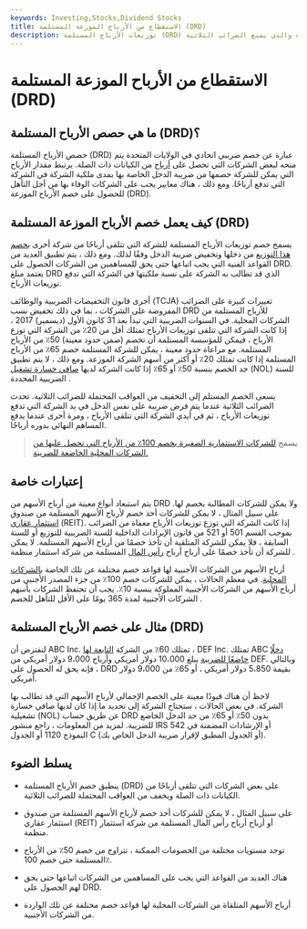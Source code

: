 ```yaml
---
keywords: Investing,Stocks,Dividend Stocks
title: الاستقطاع من الأرباح الموزعة المستلمة (DRD)
description: توزيعات الأرباح المستلمة (DRD) عبارة عن خصم ضريبي خاص ينطبق على بعض الشركات في الولايات المتحدة والذي يمنع الضرائب الثلاثية.
---
```


# الاستقطاع من الأرباح الموزعة المستلمة (DRD)
## ما هي حصص الأرباح المستلمة (DRD)؟

حصص الأرباح المستلمة (DRD) عبارة عن خصم ضريبي اتحادي في الولايات المتحدة يتم منحه لبعض الشركات التي تحصل على [أرباح](/dividend) من الكيانات ذات الصلة. يرتبط مقدار الأرباح التي يمكن للشركة خصمها من ضريبة الدخل الخاصة بها بمدى ملكية الشركة في الشركة التي تدفع أرباحًا. ومع ذلك ، هناك معايير يجب على الشركات الوفاء بها من أجل التأهل للحصول على خصم الأرباح الموزعة (DRD).

## كيف يعمل خصم الأرباح الموزعة المستلمة (DRD)

يسمح خصم توزيعات الأرباح المستلمة للشركة التي تتلقى أرباحًا من شركة أخرى [بخصم هذا التوزيع](/tax-deduction) من دخلها وتخفيض ضريبة الدخل وفقًا لذلك. ومع ذلك ، يتم تطبيق العديد من القواعد الفنية التي يجب اتباعها حتى يحق للمساهمين من الشركات الحصول على DRD. يعتمد مبلغ DRD الذي قد تطالب به الشركة على نسبة ملكيتها في الشركة التي تدفع توزيعات الأرباح.

أجرى قانون التخفيضات الضريبية والوظائف (TCJA) تغييرات كبيرة على الضرائب المفروضة على الشركات ، بما في ذلك تخفيض نسب DRD للأرباح المستلمة من الشركات المحلية. في السنوات الضريبية التي تبدأ بعد 31 كانون الأول (ديسمبر) 2017 ، إذا كانت الشركة التي تتلقى توزيعات الأرباح تمتلك أقل من 20٪ من الشركة التي توزع الأرباح ، فيمكن للمؤسسة المستلمة أن تخصم (ضمن حدود معينة) 50٪ من الأرباح المستلمة. مع مراعاة حدود معينة ، يمكن للشركة المستلمة خصم 65٪ من الأرباح المستلمة إذا كانت تمتلك 20٪ أو أكثر من أسهم الشركة الموزعة. ومع ذلك ، لا يتم تطبيق حد الخصم بنسبة 50٪ أو 65٪ إذا كانت الشركة لديها [صافي خسارة تشغيل](/netoperatingloss) (NOL) للسنة الضريبية المحددة .

يسعى الخصم المستلم إلى التخفيف من العواقب المحتملة للضرائب الثلاثية. تحدث الضرائب الثلاثية عندما يتم فرض ضريبة على نفس الدخل في يد الشركة التي تدفع توزيعات الأرباح ، ثم في أيدي الشركة التي تتلقى الأرباح ، ومرة أخرى عندما يدفع المساهم النهائي بدوره أرباحًا.

> يسمح [للشركات الاستثمارية الصغيرة بخصم 100٪ من الأرباح التي تحصل عليها من الشركات المحلية الخاضعة للضريبة.](/smallbusinessinvestmentcompanysbic)

>

## إعتبارات خاصة

يتم استبعاد أنواع معينة من أرباح الأسهم من DRD ولا يمكن للشركات المطالبة بخصم لها. على سبيل المثال ، لا يمكن للشركات أخذ خصم لأرباح الأسهم المستلمة من صندوق [استثمار عقاري](/reit) (REIT). إذا كانت الشركة التي توزع توزيعات الأرباح معفاة من الضرائب بموجب القسم 501 أو 521 من قانون الإيرادات الداخلية للسنة الضريبية للتوزيع أو للسنة السابقة ، فلا يمكن للشركة المتلقية أن تأخذ خصمًا من أرباح الأسهم المستلمة. لا يمكن للشركة أن تأخذ خصمًا على أرباح أرباح [رأس المال](/capitalgain) المستلمة من شركة استثمار منظمة .

أرباح الأسهم من الشركات الأجنبية لها قواعد خصم مختلفة عن تلك الخاصة [بالشركات المحلية](/domestic-corporation). في معظم الحالات ، يمكن للشركات خصم 100٪ من جزء المصدر الأجنبي من أرباح الأسهم من الشركات الأجنبية المملوكة بنسبة 10٪. يجب أن تحتفظ الشركات بأسهم الشركات الأجنبية لمدة 365 يومًا على الأقل للتأهل للخصم .

## مثال على خصم الأرباح المستلمة (DRD)

لنفترض أن ABC Inc. تمتلك 60٪ من الشركة [التابعة لها](/affiliate) ، DEF Inc. تمتلك ABC [دخلًا خاضعًا للضريبة](/taxableincome) يبلغ 10،000 دولار أمريكي وأرباح 9،000 دولار أمريكي من DEF. وبالتالي ، فإنه يحق له الحصول على DRD بقيمة 5،850 دولار أمريكي ، أو 65٪ من 9،000 دولار أمريكي.

لاحظ أن هناك قيودًا معينة على الخصم الإجمالي لأرباح الأسهم التي قد تطالب بها الشركة. في بعض الحالات ، ستحتاج الشركة إلى تحديد ما إذا كان لديها صافي خسارة تشغيلية (NOL) عن طريق حساب DRD بدون 50٪ أو 65٪ من حد الدخل الخاضع للضريبة. لمزيد من المعلومات ، راجع منشور IRS 542 أو الإرشادات المضمنة في النموذج 1120 أو الجدول C (أو الجدول المطبق لإقرار ضريبة الدخل الخاص بك).

## يسلط الضوء

- ينطبق خصم الأرباح المستلمة (DRD) على بعض الشركات التي تتلقى أرباحًا من الكيانات ذات الصلة ويخفف من العواقب المحتملة للضرائب الثلاثية.

- على سبيل المثال ، لا يمكن للشركات أخذ خصم لأرباح الأسهم المستلمة من صندوق استثمار عقاري (REIT) أو أرباح أرباح رأس المال المستلمة من شركة استثمار منظمة.

- توجد مستويات مختلفة من الخصومات الممكنة ، تتراوح من خصم 50٪ من الأرباح المستلمة حتى خصم 100٪.

- هناك العديد من القواعد التي يجب على المساهمين من الشركات اتباعها حتى يحق لهم الحصول على DRD.

- أرباح الأسهم المتلقاة من الشركات المحلية لها قواعد خصم مختلفة عن تلك الواردة من الشركات الأجنبية.

